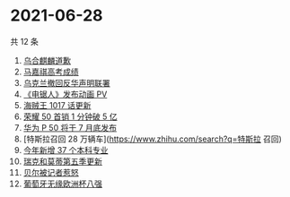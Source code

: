 # 2021-06-28

共 12 条

<!-- BEGIN -->
<!-- 最后更新时间 Mon Jun 28 2021 14:07:57 GMT+0800 (China Standard Time) -->

1. [乌合麒麟道歉](https://www.zhihu.com/search?q=乌合麒麟)
2. [马嘉祺高考成绩](https://www.zhihu.com/search?q=马嘉祺高考)
3. [乌克兰撤回反华声明联署](https://www.zhihu.com/search?q=乌克兰)
4. [《电锯人》发布动画 PV](https://www.zhihu.com/search?q=电锯人)
5. [海贼王 1017 话更新](https://www.zhihu.com/search?q=海贼王)
6. [荣耀 50 首销 1 分钟破 5 亿](https://www.zhihu.com/search?q=荣耀50)
7. [华为 P 50 将于 7 月底发布](https://www.zhihu.com/search?q=华为p50)
8. [特斯拉召回 28 万辆车](https://www.zhihu.com/search?q=特斯拉 召回)
9. [今年新增 37 个本科专业](https://www.zhihu.com/search?q=新专业)
10. [瑞克和莫蒂第五季更新](https://www.zhihu.com/search?q=瑞克和莫蒂)
11. [贝尔被记者惹怒](https://www.zhihu.com/search?q=贝尔)
12. [葡萄牙无缘欧洲杯八强](https://www.zhihu.com/search?q=葡萄牙队)

<!-- END -->

